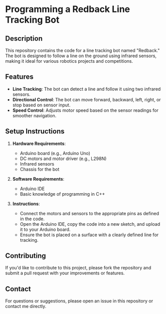 # Programming a Redback Line Tracking Bot

## Description
This repository contains the code for a line tracking bot named "Redback." The bot is designed to follow a line on the ground using infrared sensors, making it ideal for various robotics projects and competitions.

## Features
- **Line Tracking**: The bot can detect a line and follow it using two infrared sensors.
- **Directional Control**: The bot can move forward, backward, left, right, or stop based on sensor input.
- **Speed Control**: Adjusts motor speed based on the sensor readings for smoother navigation.

## Setup Instructions
1. **Hardware Requirements**:
   - Arduino board (e.g., Arduino Uno)
   - DC motors and motor driver (e.g., L298N)
   - Infrared sensors
   - Chassis for the bot

2. **Software Requirements**:
   - Arduino IDE
   - Basic knowledge of programming in C++

3. **Instructions**:
   - Connect the motors and sensors to the appropriate pins as defined in the code.
   - Open the Arduino IDE, copy the code into a new sketch, and upload it to your Arduino board.
   - Ensure the bot is placed on a surface with a clearly defined line for tracking.

## Contributing
If you'd like to contribute to this project, please fork the repository and submit a pull request with your improvements or features.

## Contact
For questions or suggestions, please open an issue in this repository or contact me directly.
